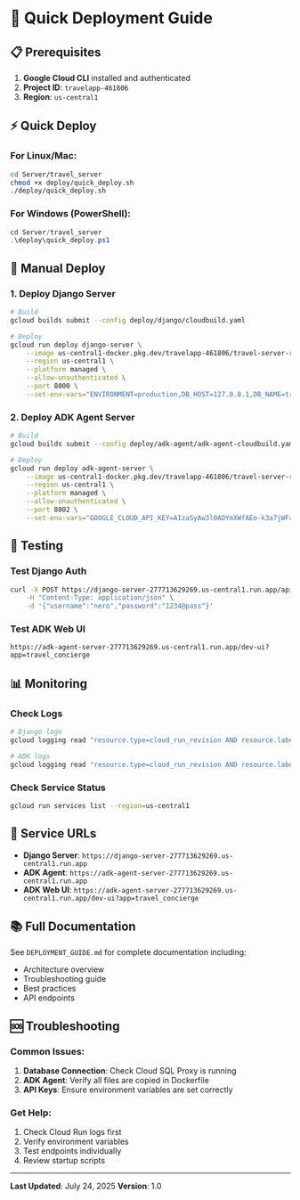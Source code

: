 # 🚀 Quick Deployment Guide

## 📋 Prerequisites

1. **Google Cloud CLI** installed and authenticated
2. **Project ID**: `travelapp-461806`
3. **Region**: `us-central1`

## ⚡ Quick Deploy

### For Linux/Mac:
```bash
cd Server/travel_server
chmod +x deploy/quick_deploy.sh
./deploy/quick_deploy.sh
```

### For Windows (PowerShell):
```powershell
cd Server/travel_server
.\deploy\quick_deploy.ps1
```

## 🔧 Manual Deploy

### 1. Deploy Django Server
```bash
# Build
gcloud builds submit --config deploy/django/cloudbuild.yaml

# Deploy
gcloud run deploy django-server \
    --image us-central1-docker.pkg.dev/travelapp-461806/travel-server-repo/django-server:latest \
    --region us-central1 \
    --platform managed \
    --allow-unauthenticated \
    --port 8000 \
    --set-env-vars="ENVIRONMENT=production,DB_HOST=127.0.0.1,DB_NAME=travel_concierge,DB_USER=travel_concierge,DB_PASSWORD=TravelConcierge2024!,DB_PORT=3306"
```

### 2. Deploy ADK Agent Server
```bash
# Build
gcloud builds submit --config deploy/adk-agent/adk-agent-cloudbuild.yaml

# Deploy
gcloud run deploy adk-agent-server \
    --image us-central1-docker.pkg.dev/travelapp-461806/travel-server-repo/adk-agent-server:latest \
    --region us-central1 \
    --platform managed \
    --allow-unauthenticated \
    --port 8002 \
    --set-env-vars="GOOGLE_CLOUD_API_KEY=AIzaSyAw3l0ADYmXWfAEo-k3a7jWFaqTr3TCJl0,GOOGLE_CLOUD_PROJECT=travelapp-461806,GOOGLE_CLOUD_LOCATION=us-central1,GOOGLE_PLACES_API_KEY=AIzaSyC6CKHUDCkbDcukn3-U8sG0xkoWGsKv9Xg"
```

## 🧪 Testing

### Test Django Auth
```bash
curl -X POST https://django-server-277713629269.us-central1.run.app/api/auth/login/ \
    -H "Content-Type: application/json" \
    -d '{"username":"nero","password":"1234@pass"}'
```

### Test ADK Web UI
```
https://adk-agent-server-277713629269.us-central1.run.app/dev-ui?app=travel_concierge
```

## 📊 Monitoring

### Check Logs
```bash
# Django logs
gcloud logging read "resource.type=cloud_run_revision AND resource.labels.service_name=django-server" --limit=10

# ADK logs
gcloud logging read "resource.type=cloud_run_revision AND resource.labels.service_name=adk-agent-server" --limit=10
```

### Check Service Status
```bash
gcloud run services list --region=us-central1
```

## 🔗 Service URLs

- **Django Server**: `https://django-server-277713629269.us-central1.run.app`
- **ADK Agent**: `https://adk-agent-server-277713629269.us-central1.run.app`
- **ADK Web UI**: `https://adk-agent-server-277713629269.us-central1.run.app/dev-ui?app=travel_concierge`

## 📚 Full Documentation

See `DEPLOYMENT_GUIDE.md` for complete documentation including:
- Architecture overview
- Troubleshooting guide
- Best practices
- API endpoints

## 🆘 Troubleshooting

### Common Issues:
1. **Database Connection**: Check Cloud SQL Proxy is running
2. **ADK Agent**: Verify all files are copied in Dockerfile
3. **API Keys**: Ensure environment variables are set correctly

### Get Help:
1. Check Cloud Run logs first
2. Verify environment variables
3. Test endpoints individually
4. Review startup scripts

---

**Last Updated**: July 24, 2025
**Version**: 1.0